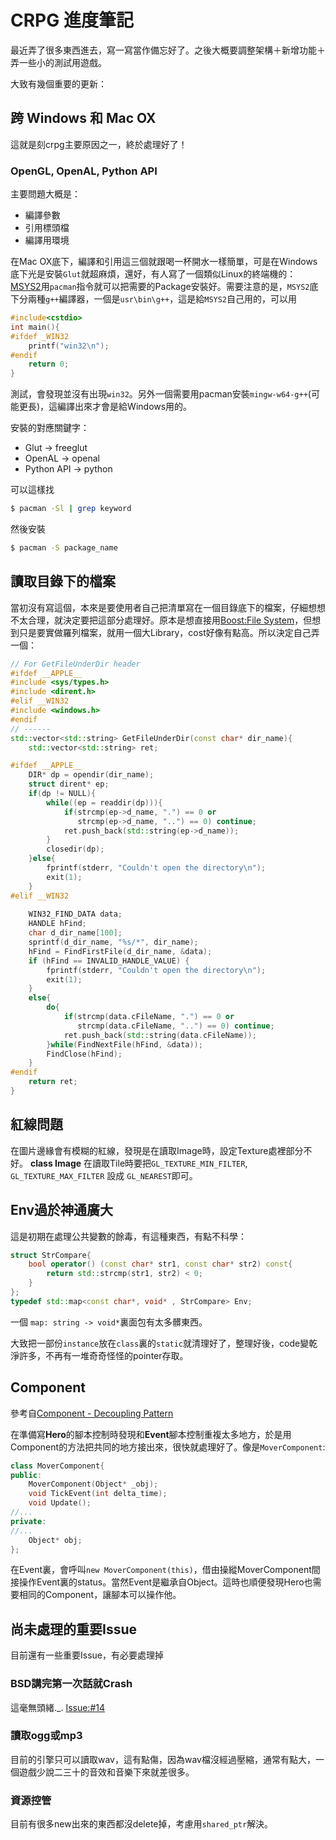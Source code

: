 # CRPG 進度筆記

最近弄了很多東西進去，寫一寫當作備忘好了。之後大概要調整架構＋新增功能＋弄一些小的測試用遊戲。

大致有幾個重要的更新：

## 跨 Windows 和 Mac OX

這就是刻crpg主要原因之一，終於處理好了！

### OpenGL, OpenAL, Python API

主要問題大概是：

* 編譯參數
* 引用標頭檔
* 編譯用環境

在Mac OX底下，編譯和引用這三個就跟喝一杯開水一樣簡單，可是在Windows底下光是安裝`Glut`就超麻煩，還好，有人寫了一個類似Linux的終端機的：[MSYS2](http://msys2.github.io)用`pacman`指令就可以把需要的Package安裝好。需要注意的是，`MSYS2`底下分兩種`g++`編譯器，一個是`usr\bin\g++`，這是給`MSYS2`自己用的，可以用

```c++
#include<cstdio>
int main(){
#ifdef _WIN32
    printf("win32\n");
#endif
    return 0;
}
```

測試，會發現並沒有出現`win32`。另外一個需要用pacman安裝`mingw-w64-g++`(可能更長)，這編譯出來才會是給Windows用的。

安裝的對應關鍵字：

* Glut -> freeglut
* OpenAL -> openal
* Python API -> python

可以這樣找

```bash
$ pacman -Sl | grep keyword
```

然後安裝

```bash
$ pacman -S package_name
```

## 讀取目錄下的檔案

當初沒有寫這個，本來是要使用者自己把清單寫在一個目錄底下的檔案，仔細想想不太合理，就決定要把這部分處理好。原本是想直接用[Boost:File System](http://www.boost.org/doc/libs/1_57_0/libs/filesystem/doc/index.htm)，但想到只是要實做羅列檔案，就用一個大Library，cost好像有點高。所以決定自己弄一個：

```c++
// For GetFileUnderDir header
#ifdef __APPLE__
#include <sys/types.h>
#include <dirent.h>
#elif __WIN32
#include <windows.h>
#endif
// ------
std::vector<std::string> GetFileUnderDir(const char* dir_name){
    std::vector<std::string> ret;

#ifdef __APPLE__
    DIR* dp = opendir(dir_name);
    struct dirent* ep; 
    if(dp != NULL){
        while((ep = readdir(dp))){
            if(strcmp(ep->d_name, ".") == 0 or
               strcmp(ep->d_name, "..") == 0) continue;
            ret.push_back(std::string(ep->d_name));
        }
        closedir(dp);
    }else{
        fprintf(stderr, "Couldn't open the directory\n");
        exit(1);
    }
#elif __WIN32
    
    WIN32_FIND_DATA data;
    HANDLE hFind;
    char d_dir_name[100];
    sprintf(d_dir_name, "%s/*", dir_name);
    hFind = FindFirstFile(d_dir_name, &data);
    if (hFind == INVALID_HANDLE_VALUE) {
        fprintf(stderr, "Couldn't open the directory\n");
        exit(1);
    } 
    else{
        do{
            if(strcmp(data.cFileName, ".") == 0 or 
               strcmp(data.cFileName, "..") == 0) continue;
            ret.push_back(std::string(data.cFileName));
        }while(FindNextFile(hFind, &data));
        FindClose(hFind);
    }
#endif
    return ret;
}
```

## 紅線問題

在圖片邊緣會有模糊的紅線，發現是在讀取Image時，設定Texture處裡部分不好。
**class Image** 在讀取Tile時要把`GL_TEXTURE_MIN_FILTER`, `GL_TEXTURE_MAX_FILTER` 設成 `GL_NEAREST`即可。

## Env過於神通廣大

這是初期在處理公共變數的餘毒，有這種東西，有點不科學：

```c++ Env
struct StrCompare{
    bool operator() (const char* str1, const char* str2) const{
        return std::strcmp(str1, str2) < 0;
    }
};
typedef std::map<const char*, void* , StrCompare> Env;
```

一個 `map: string -> void*`裏面包有太多髒東西。

大致把一部份`instance`放在`class`裏的`static`就清理好了，整理好後，code變乾淨許多，不再有一堆奇奇怪怪的pointer存取。

## Component

參考自[Component - Decoupling Pattern](http://gameprogrammingpatterns.com/component.html)

在準備寫**Hero**的腳本控制時發現和**Event**腳本控制重複太多地方，於是用Component的方法把共同的地方接出來，很快就處理好了。像是`MoverComponent`:

```cpp
class MoverComponent{
public:
    MoverComponent(Object* _obj);
    void TickEvent(int delta_time);
    void Update();
//...
private:
//...    
    Object* obj;
};
```

在Event裏，會呼叫`new MoverComponent(this)`，借由操縱MoverComponent間接操作Event裏的status。當然Event是繼承自Object。這時也順便發現Hero也需要相同的Component，讓腳本可以操作他。

## 尚未處理的重要Issue

目前還有一些重要Issue，有必要處理掉

### BSD講完第一次話就Crash

這毫無頭緒._. [Issue:#14](https://github.com/mudream4869/crpg/issues/14)

### 讀取ogg或mp3

目前的引擎只可以讀取wav，這有點傷，因為wav檔沒經過壓縮，通常有點大，一個遊戲少說二三十的音效和音樂下來就差很多。

### 資源控管

目前有很多new出來的東西都沒delete掉，考慮用`shared_ptr`解決。